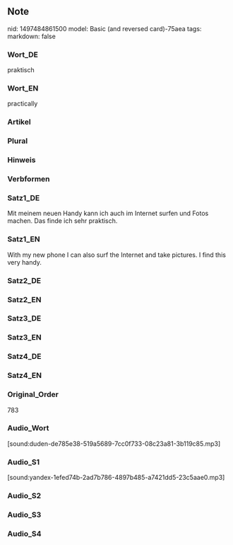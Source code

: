## Note
nid: 1497484861500
model: Basic (and reversed card)-75aea
tags: 
markdown: false

### Wort_DE
praktisch

### Wort_EN
practically

### Artikel


### Plural


### Hinweis


### Verbformen


### Satz1_DE
Mit meinem neuen Handy kann ich auch im Internet surfen und Fotos machen. Das finde ich sehr praktisch.

### Satz1_EN
With my new phone I can also surf the Internet and take pictures. I find this very handy.

### Satz2_DE


### Satz2_EN


### Satz3_DE


### Satz3_EN


### Satz4_DE


### Satz4_EN


### Original_Order
783

### Audio_Wort
[sound:duden-de785e38-519a5689-7cc0f733-08c23a81-3b119c85.mp3]

### Audio_S1
[sound:yandex-1efed74b-2ad7b786-4897b485-a7421dd5-23c5aae0.mp3]

### Audio_S2


### Audio_S3


### Audio_S4

